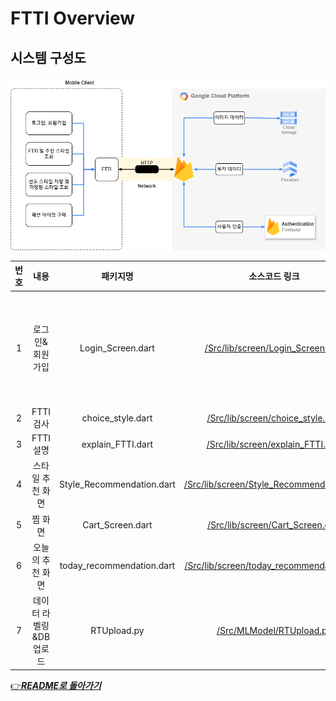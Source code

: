 # FTTI Overview

## 시스템 구성도

![시스템구성도](/Doc/Diagrams/시스템구성도_20240607수정.png)

| 번호 | 내용 | 패키지명 | 소스코드 링크 | 참고 | 구현 정도 |
| :---: | :-----: | :---: | :---: | :---: | :---: |
| 1    | 로그인&회원가입 | Login_Screen.dart       | [/Src/lib/screen/Login_Screen.dart](/Src/lib/screen/Login_Screen.dart)                          | [제휴 ID 및 소셜로그인](https://firebase.google.com/docs/auth/flutter/federated-auth?hl=ko) | 100%    |
| 2    | FTTI 검사 | choice_style.dart       | [/Src/lib/screen/choice_style.dart](/Src/lib/screen/choice_style.dart)                          | -    | 100%    |
| 3    | FTTI 설명 | explain_FTTI.dart       | [/Src/lib/screen/explain_FTTI.dart](/Src/lib/screen/explain_FTTI.dart)                          | -    | 100%    |
| 4    | 스타일 추천 화면 | Style_Recommendation.dart | [/Src/lib/screen/Style_Recommendation.dart](/Src/lib/screen/Style_Recommendation.dart) | - | 100% |
| 5    | 찜 화면 | Cart_Screen.dart        | [/Src/lib/screen/Cart_Screen.dart](/Src/lib/screen/Cart_Screen.dart)  | -    | 100%    |
| 6    | 오늘의 추천 화면 | today_recommendation.dart | [/Src/lib/screen/today_recommendation.dart](/Src/lib/screen/today_recommendation.dart) | -    | 100%    |
| 7    | 데이터 라벨링&DB 업로드 | RTUpload.py | [/Src/MLModel/RTUpload.py](/Src/MLModel/RTUpload.py) | -    | 70%    |

[👉***README로 돌아가기***](https://github.com/CSID-DGU/2024-1-OSSProj-ComfyRide-01)